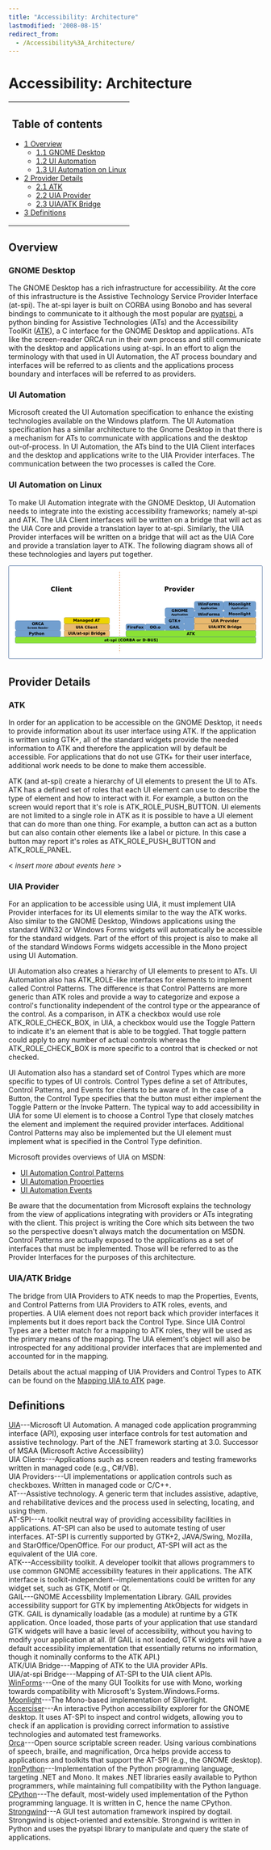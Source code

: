 ```yaml
---
title: "Accessibility: Architecture"
lastmodified: '2008-08-15'
redirect_from:
  - /Accessibility%3A_Architecture/
---
```


Accessibility: Architecture
===========================

<table>
<col width="100%" />
<tbody>
<tr class="odd">
<td align="left"><h2>Table of contents</h2>
<ul>
<li><a href="#overview">1 Overview</a>
<ul>
<li><a href="#gnome-desktop">1.1 GNOME Desktop</a></li>
<li><a href="#ui-automation">1.2 UI Automation</a></li>
<li><a href="#ui-automation-on-linux">1.3 UI Automation on Linux</a></li>
</ul></li>
<li><a href="#provider-details">2 Provider Details</a>
<ul>
<li><a href="#atk">2.1 ATK</a></li>
<li><a href="#uia-provider">2.2 UIA Provider</a></li>
<li><a href="#uiaatk-bridge">2.3 UIA/ATK Bridge</a></li>
</ul></li>
<li><a href="#definitions">3 Definitions</a></li>
</ul></td>
</tr>
</tbody>
</table>

Overview
--------

### GNOME Desktop

The GNOME Desktop has a rich infrastructure for accessibility. At the core of this infrastructure is the Assistive Technology Service Provider Interface (at-spi). The at-spi layer is built on CORBA using Bonobo and has several bindings to communicate to it although the most popular are [pyatspi](http://live.gnome.org/GAP/PythonATSPI), a python binding for Assistive Technologies (ATs) and the Accessibility ToolKit ([ATK](http://library.gnome.org/devel/atk/unstable/)), a C interface for the GNOME Desktop and applications. ATs like the screen-reader ORCA run in their own process and still communicate with the desktop and applications using at-spi. In an effort to align the terminology with that used in UI Automation, the AT process boundary and interfaces will be referred to as clients and the applications process boundary and interfaces will be referred to as providers.

### UI Automation

Microsoft created the UI Automation specification to enhance the existing technologies available on the Windows platform. The UI Automation specification has a similar architecture to the Gnome Desktop in that there is a mechanism for ATs to communicate with applications and the desktop out-of-process. In UI Automation, the ATs bind to the UIA Client interfaces and the desktop and applications write to the UIA Provider interfaces. The communication between the two processes is called the Core.

### UI Automation on Linux

To make UI Automation integrate with the GNOME Desktop, UI Automation needs to integrate into the existing accessibility frameworks; namely at-spi and ATK. The UIA Client interfaces will be written on a bridge that will act as the UIA Core and provide a translation layer to at-spi. Similarly, the UIA Provider interfaces will be written on a bridge that will act as the UIA Core and provide a translation layer to ATK. The following diagram shows all of these technologies and layers put together.

[![Architecture.png](/archived/images/3/37/Architecture.png)](/archived/images/3/37/Architecture.png)

Provider Details
----------------

### ATK

In order for an application to be accessible on the GNOME Desktop, it needs to provide information about its user interface using ATK. If the application is written using GTK+, all of the standard widgets provide the needed information to ATK and therefore the application will by default be accessible. For applications that do not use GTK+ for their user interface, additional work needs to be done to make them accessible.

ATK (and at-spi) create a hierarchy of UI elements to present the UI to ATs. ATK has a defined set of roles that each UI element can use to describe the type of element and how to interact with it. For example, a button on the screen would report that it's role is ATK_ROLE_PUSH_BUTTON. UI elements are not limited to a single role in ATK as it is possible to have a UI element that can do more than one thing. For example, a button can act as a button but can also contain other elements like a label or picture. In this case a button may report it's roles as ATK_ROLE_PUSH_BUTTON and ATK_ROLE_PANEL.

\< *insert more about events here* \>

### UIA Provider

For an application to be accessible using UIA, it must implement UIA Provider interfaces for its UI elements similar to the way the ATK works. Also similar to the GNOME Desktop, Windows applications using the standard WIN32 or Windows Forms widgets will automatically be accessible for the standard widgets. Part of the effort of this project is also to make all of the standard Windows Forms widgets accessible in the Mono project using UI Automation.

UI Automation also creates a hierarchy of UI elements to present to ATs. UI Automation also has ATK_ROLE-like interfaces for elements to implement called Control Patterns. The difference is that Control Patterns are more generic than ATK roles and provide a way to categorize and expose a control's functionality independent of the control type or the appearance of the control. As a comparison, in ATK a checkbox would use role ATK_ROLE_CHECK_BOX, in UIA, a checkbox would use the Toggle Pattern to indicate it's an element that is able to be toggled. That toggle pattern could apply to any number of actual controls whereas the ATK_ROLE_CHECK_BOX is more specific to a control that is checked or not checked.

UI Automation also has a standard set of Control Types which are more specific to types of UI controls. Control Types define a set of Attributes, Control Patterns, and Events for clients to be aware of. In the case of a Button, the Control Type specifies that the button must either implement the Toggle Pattern or the Invoke Pattern. The typical way to add accessibility in UIA for some UI element is to choose a Control Type that closely matches the element and implement the required provider interfaces. Additional Control Patterns may also be implemented but the UI element must implement what is specified in the Control Type definition.

Microsoft provides overviews of UIA on MSDN:

-   [UI Automation Control Patterns](http://msdn.microsoft.com/en-us/library/ms752362.aspx)
-   [UI Automation Properties](http://msdn.microsoft.com/en-us/library/ms752056.aspx)
-   [UI Automation Events](http://msdn.microsoft.com/en-us/library/ms748252.aspx)

Be aware that the documentation from Microsoft explains the technology from the view of applications integrating with providers or ATs integrating with the client. This project is writing the Core which sits between the two so the perspective doesn't always match the documentation on MSDN. Control Patterns are actually exposed to the applications as a set of interfaces that must be implemented. Those will be referred to as the Provider Interfaces for the purposes of this architecture.

### UIA/ATK Bridge

The bridge from UIA Providers to ATK needs to map the Properties, Events, and Control Patterns from UIA Providers to ATK roles, events, and properties. A UIA element does not report back which provider interfaces it implements but it does report back the Control Type. Since UIA Control Types are a better match for a mapping to ATK roles, they will be used as the primary means of the mapping. The UIA element's object will also be introspected for any additional provider interfaces that are implemented and accounted for in the mapping.

Details about the actual mapping of UIA Providers and Control Types to ATK can be found on the [Mapping UIA to ATK](/Accessibility:_Mapping_UIA_to_ATK) page.

Definitions
-----------

[UIA](http://msdn2.microsoft.com/en-us/accessibility/bb892133.aspx)---Microsoft UI Automation. A managed code application programming interface (API), exposing user interface controls for test automation and assistive technology. Part of the .NET framework starting at 3.0. Successor of MSAA (Microsoft Active Accessibility)<br/>
 UIA Clients---Applications such as screen readers and testing frameworks written in managed code (e.g., C#/VB).<br/>
 UIA Providers---UI implementations or application controls such as checkboxes. Written in managed code or C/C++.<br/>
 AT---Assistive technology. A generic term that includes assistive, adaptive, and rehabilitative devices and the process used in selecting, locating, and using them.<br/>
 AT-SPI---A toolkit neutral way of providing accessibility facilities in applications. AT-SPI can also be used to automate testing of user interfaces. AT-SPI is currently supported by GTK+2, JAVA/Swing, Mozilla, and StarOffice/OpenOffice. For our product, AT-SPI will act as the equivalent of the UIA core.<br/>
 ATK---Accessibility toolkit. A developer toolkit that allows programmers to use common GNOME accessibility features in their applications. The ATK interface is toolkit-independent--implementations could be written for any widget set, such as GTK, Motif or Qt.<br/>
 GAIL---GNOME Accessbility Implementation Library. GAIL provides accessibility support for GTK by implementing AtkObjects for widgets in GTK. GAIL is dynamically loadable (as a module) at runtime by a GTK application. Once loaded, those parts of your application that use standard GTK widgets will have a basic level of accessibility, without you having to modify your application at all. (If GAIL is not loaded, GTK widgets will have a default accessibility implementation that essentially returns no information, though it nominally conforms to the ATK API.)<br/>
 ATK/UIA Bridge---Mapping of ATK to the UIA provider APIs.<br/>
 UIA/at-spi Bridge---Mapping of AT-SPI to the UIA client APIs.<br/>
 [WinForms](/docs/gui/winforms/)---One of the many GUI Toolkits for use with Mono, working towards compatibility with Microsoft's System.Windows.Forms.<br/>
 [Moonlight](/Moonlight)---The Mono-based implementation of Silverlight.<br/>
 [Accerciser](http://live.gnome.org/Accerciser)---An interactive Python accessibility explorer for the GNOME desktop. It uses AT-SPI to inspect and control widgets, allowing you to check if an application is providing correct information to assistive technologies and automated test frameworks.<br/>
 [Orca](http://live.gnome.org/Orca)---Open source scriptable screen reader. Using various combinations of speech, braille, and magnification, Orca helps provide access to applications and toolkits that support the AT-SPI (e.g., the GNOME desktop).<br/>
 [IronPython](http://www.codeplex.com/Wiki/View.aspx?ProjectName=IronPython)---Implementation of the Python programming language, targeting .NET and Mono. It makes .NET libraries easily available to Python programmers, while maintaining full compatibility with the Python language.<br/>
 [CPython](http://www.python.org)---The default, most-widely used implementation of the Python programming language. It is written in C, hence the name CPython.<br/>
 [Strongwind](http://medsphere.org/projects/strongwind)---A GUI test automation framework inspired by dogtail. Strongwind is object-oriented and extensible. Strongwind is written in Python and uses the pyatspi library to manipulate and query the state of applications.

